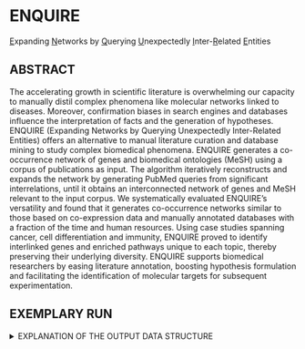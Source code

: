 # ENQUIRE
<ins>E</ins>xpanding <ins>N</ins>etworks by <ins>Q</ins>uerying <ins>U</ins>nexpectedly <ins>I</ins>nter-<ins>R</ins>elated <ins>E</ins>ntities

## ABSTRACT 
The accelerating growth in scientific literature is overwhelming our capacity to manually distil complex phenomena like molecular networks linked to diseases. Moreover, confirmation biases in search engines and databases influence the interpretation of facts and the generation of hypotheses. ENQUIRE (Expanding Networks by Querying Unexpectedly Inter-Related Entities) offers an alternative to manual literature curation and database mining to study complex biomedical phenomena. ENQUIRE generates a co-occurrence network of genes and biomedical ontologies (MeSH) using a corpus of publications as input. The algorithm iteratively reconstructs and expands the network by generating PubMed queries from significant interrelations, until it obtains an interconnected network of genes and MeSH relevant to the input corpus. We systematically evaluated ENQUIRE’s versatility and found that it generates co-occurrence networks similar to those based on co-expression data and manually annotated databases with a fraction of the time and human resources. Using case studies spanning cancer, cell differentiation and immunity, ENQUIRE proved to identify interlinked genes and enriched pathways unique to each topic, thereby preserving their underlying diversity. ENQUIRE supports biomedical researchers by easing literature annotation, boosting hypothesis formulation and facilitating the identification of molecular targets for subsequent experimentation.

## EXEMPLARY RUN

<details><summary>EXPLANATION OF THE OUTPUT DATA STRUCTURE</summary>

- Provided a recognisable "tag" has been passed to ENQUIRE, a typical output would produce a folder `tmp-tag`, which in turn contains as many subdirectories as the number of steps/iterations performed. For example, if the algorithm performed one initial network reconstruction and two successful literature query steps that yielded that many expanded networks, then there would be three subfolders, namely `tag`, `tag_subgraph_expansion1`, and `tag_subgraph_expansion2`. The counter attached to folders and file names records the subsequent attempts at expanding the initial co-occurence network. Typically, within each of these sub-folders, three pairs of edges and nodes tables can be found corresponding to the respective "Complete" (Gene/Mesh), "Gene" and "Mesh" networks for each iterations (TSV files). These files can be easily imported in Cytoscape or similar graph visualization tools.

-  It is also possible to visually inspect Gene/MeSH networks and the reduced networks containing only cliques by means of two `.html` files, respectively stored within each iteration's subfolder as `tag...interactive_Gene-MeSH_Network.html` and `tag...interactive_Cliques_Network.html`.
      
- Whenever it wasn't possible to obtain one or more of the aforementioned networks, the pipeline should print a message with information on the most meaningful files to look at. It is worth mentioning that the file `tag...Complete_literature_links.tsv` within each subfolder allows for fast retrieval of specific edge-associated papers by means of encoded hyperlinks, as well as subsetting the results by input or ENQUIRE-generated PubMed query. Additional meta-data can be explored under the `data/` subfolder.

- Furthemore, under `tmp-tag`, the file `source_pmids.txt` contains all the inspected articles for the given job, which can also be consulted specifically for each iteration under `tmp-tag/efetch_inputs`. A record of all retrieved PMIDs and query attempts can be found under `tmp-tag/efetch_inputs/`

## CODE 
A full release of ENQUIRE standalone will soon be pushed to this repository, so keep an eye on it! :) 



